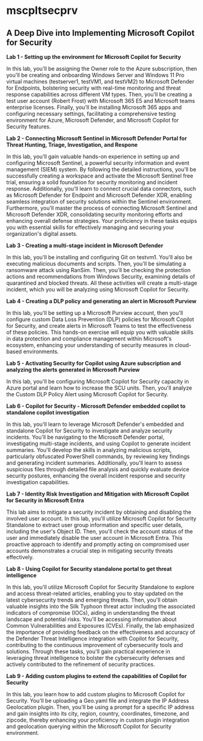 # mscpltsecprv
## A Deep Dive into Implementing Microsoft Copilot for Security

**Lab 1 - Setting up the environment for Microsoft Copilot for Security**

In this lab, you'll be assigning the Owner role to the Azure subscription, then you'll be creating and onboarding Windows Server and Windows 11 Pro virtual machines (testserver1, testVM1, and testVM2) to Microsoft Defender for Endpoints, bolstering security with real-time monitoring and threat response capabilities across different VM types. Then, you'll be creating a test user account (Robert Frost) with Microsoft 365 E5 and Microsoft teams enterprise licenses. Finally, you'll be installing Microsoft 365 apps and configuring necessary settings, facilitating a comprehensive testing environment for Azure, Microsoft Defender, and Microsoft Copilot for Security features.

**Lab 2 - Connecting Microsoft Sentinel in Microsoft Defender Portal for Threat Hunting, Triage, Investigation, and Respone**

In this lab, you'll gain valuable hands-on experience in setting up and configuring Microsoft Sentinel, a powerful security information and event management (SIEM) system. By following the detailed instructions, you'll be successfully creating a workspace and activate the Microsoft Sentinel free trial, ensuring a solid foundation for security monitoring and incident response. Additionally, you'll learn to connect crucial data connectors, such as Microsoft Defender for Endpoint and Microsoft Defender XDR, enabling seamless integration of security solutions within the Sentinel environment. Furthermore, you'll master the process of connecting Microsoft Sentinel and Microsoft Defender XDR, consolidating security monitoring efforts and enhancing overall defense strategies. Your proficiency in these tasks equips you with essential skills for effectively managing and securing your organization's digital assets.

**Lab 3 - Creating a multi-stage incident in Microsoft Defender**

In this lab, you'll be installing and configuring Git on testvm1. You'll also be executing malicious documents and scripts. Then, you'll be simulating a ransomware attack using RanSim. Then, you'll be checking the protection actions and recommendations from Windows Security, examining details of quarantined and blocked threats. All these activities will create a multi-stage incident, which you will be analyzing using Microsoft Copilot for Security.

**Lab 4 - Creating a DLP policy and generating an alert in Microsoft Purview**

In this lab, you'll be setting up a Microsoft Purview account, then you'll configure custom Data Loss Prevention (DLP) policies for Microsoft Copilot for Security, and create alerts in Microsoft Teams to test the effectiveness of these policies. This hands-on exercise will equip you with valuable skills in data protection and compliance management within Microsoft's ecosystem, enhancing your understanding of security measures in cloud-based environments.

**Lab 5 - Activating Security for Copilot using Azure subscription and analyzing the alerts generated in Microsoft Purview**

In this lab, you'll be configuring Microsoft Copilot for Security capacity in Azure portal and learn how to increase the SCU units. Then, you'll analyze the Custom DLP Policy Alert using Microsoft Copilot for Security.

**Lab 6 - Copilot for Security - Microsoft Defender embedded copilot to standalone copilot investigation**

In this lab, you'll learn to leverage Microsoft Defender's embedded and standalone Copilot for Security to investigate and analyze security incidents. You'll be navigating to the Microsoft Defender portal, investigating multi-stage incidents, and using Copilot to generate incident summaries. You'll develop the skills in analyzing malicious scripts, particularly obfuscated PowerShell commands, by reviewing key findings and generating incident summaries. Additionally, you'll learn to assess suspicious files through detailed file analysis and quickly evaluate device security postures, enhancing the overall incident response and security investigation capabilities.

**Lab 7 - Identity Risk Investigation and Mitigation with Microsoft Copilot for Security in Microsoft Entra**

This lab aims to mitigate a security incident by obtaining and disabling the involved user account. In this lab, you'll utilize Microsoft Copilot for Security Standalone to extract user group information and specific user details, including the user's Object ID. Then, you'll check the account status of the user and immediately disable the user account in Microsoft Entra. This proactive approach to identify and promptly acting on compromised user accounts demonstrates a crucial step in mitigating security threats effectively.

**Lab 8 - Using Copilot for Security standalone portal to get threat intelligence**

In this lab, you'll utilize Microsoft Copilot for Security Standalone to explore and access threat-related articles, enabling you to stay updated on the latest cybersecurity trends and emerging threats. Then, you'll obtain valuable insights into the Silk Typhoon threat actor including the associated indicators of compromise (IOCs), aiding in understanding the threat landscape and potential risks. You'll be accessing information about Common Vulnerabilities and Exposures (CVEs). Finally, the lab emphasized the importance of providing feedback on the effectiveness and accuracy of the Defender Threat Intelligence integration with Copilot for Security, contributing to the continuous improvement of cybersecurity tools and solutions. Through these tasks, you'll gain practical experience in leveraging threat intelligence to bolster the cybersecurity defenses and actively contributed to the refinement of security practices.

**Lab 9 - Adding custom plugins to extend the capabilities of Copilot for Security**

In this lab, you learn how to add custom plugins to Microsoft Copilot for Security. You'll be uploading a Geo.yaml file and integrate the IP Address Geolocation plugin. Then, you'll be using a prompt for a specific IP address and gain insights into its city, region, country, coordinates, timezone, and zipcode, thereby enhancing your proficiency in custom plugin integration and geolocation querying within the Microsoft Copilot for Security environment.
